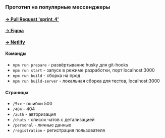 ### Прототип на популярные мессенджеры

#### [-> Pull Request 'sprint_4'](https://github.com/edelweissvalley/middle.messenger.praktikum.yandex/pull/5)
#### [-> Figma](https://www.figma.com/file/24EUnEHGEDNLdOcxg7ULwV/Chat?node-id=0%3A1)
#### [-> Netlify](https://confident-euler-7e925a.netlify.app)

#### Команды

- `npm run prepare` - развёртывание husky для git-hooks
- `npm run start` - запуск в режиме разработки, порт localhost:3000
- `npm run build` - сборка на прод
- `npm run build-server` - локальная сборка для тестов, localhost:3000

#### Страницы

- `/5xx` - ошибки 500
- `/404` - 404
- `/auth` - авторизация
- `/chats` - список чатов с детализацией
- `/personal` - личные данные
- `/registration` - регистрация пользователя


